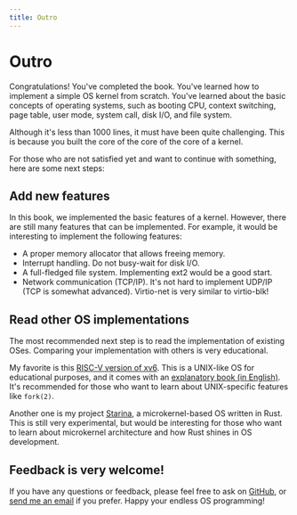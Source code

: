 ```yaml
---
title: Outro
---
```


# Outro

Congratulations! You've completed the book. You've learned how to implement a simple OS kernel from scratch. You've learned about the basic concepts of operating systems, such as booting CPU, context switching, page table, user mode, system call, disk I/O, and file system.

Although it's less than 1000 lines, it must have been quite challenging. This is because you built the core of the core of the core of a kernel.

For those who are not satisfied yet and want to continue with something, here are some next steps:

## Add new features

In this book, we implemented the basic features of a kernel. However, there are still many features that can be implemented. For example, it would be interesting to implement the following features:

- A proper memory allocator that allows freeing memory.
- Interrupt handling. Do not busy-wait for disk I/O.
- A full-fledged file system. Implementing ext2 would be a good start.
- Network communication (TCP/IP). It's not hard to implement UDP/IP (TCP is somewhat advanced). Virtio-net is very similar to virtio-blk!

## Read other OS implementations

The most recommended next step is to read the implementation of existing OSes. Comparing your implementation with others is very educational.

My favorite is this [RISC-V version of xv6](https://github.com/mit-pdos/xv6-riscv). This is a UNIX-like OS for educational purposes, and it comes with an [explanatory book (in English)](https://pdos.csail.mit.edu/6.828/2022/). It's recommended for those who want to learn about UNIX-specific features like `fork(2)`.

Another one is my project [Starina](https://starina.dev), a microkernel-based OS written in Rust. This is still very experimental, but would be interesting for those who want to learn about microkernel architecture and how Rust shines in OS development.

## Feedback is very welcome!

If you have any questions or feedback, please feel free to ask on [GitHub](https://github.com/nuta/operating-system-in-1000-lines/issues), or [send me an email](https://seiya.me) if you prefer. Happy your endless OS programming!
